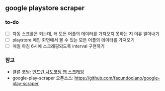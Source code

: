 ## google playstore scraper

### to-do
- [ ] 자동 스크롤은 되는데, 왜 모든 어플의 데이터를 가져오지 못하는 지 이유 알아내기
- [ ] playstore 메인 화면에서 볼 수 있는 모든 어플의 데이터를 가져오기
- [ ] 매일 아침 6시에 스크래핑되도록 interval 구현하기 

### 참고
- 클론 코딩: [인프런 나도코딩 웹 스크래핑](https://www.inflearn.com/course/파이썬-웹-스크래핑/dashboard)
- google-play-scraper 오픈소스: https://github.com/facundoolano/google-play-scraper
